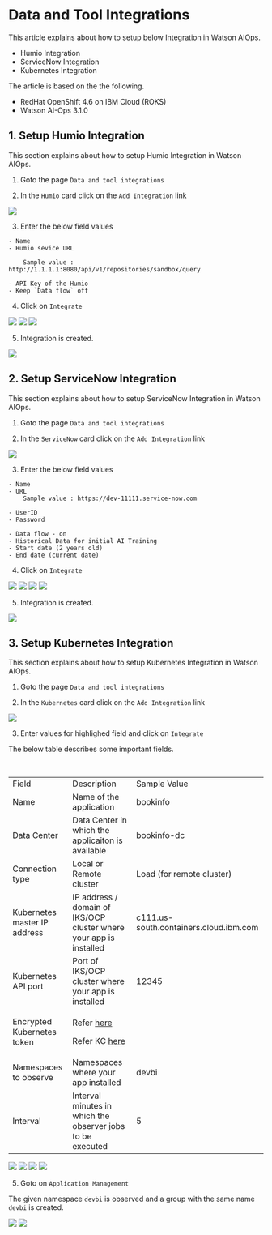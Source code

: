 # Data and Tool Integrations

This article explains about how to setup below Integration in Watson AIOps.

- Humio Integration
- ServiceNow Integration
- Kubernetes Integration

The article is based on the the following.

- RedHat OpenShift 4.6 on IBM Cloud (ROKS)
- Watson AI-Ops 3.1.0

## 1. Setup Humio Integration

This section explains about how to setup Humio Integration in Watson AIOps.

1. Goto the page `Data and tool integrations`

2. In the `Humio` card click on the `Add Integration` link

<img src="images/1-image-01.png">


3. Enter the below field values

```
- Name 
- Humio sevice URL

    Sample value : http://1.1.1.1:8080/api/v1/repositories/sandbox/query

- API Key of the Humio
- Keep `Data flow` off
```

4. Click on `Integrate` 

<img src="images/1-image-02.png">
<img src="images/1-image-03.png">
<img src="images/1-image-04.png">

5. Integration is created.

<img src="images/1-image-05.png">


## 2. Setup ServiceNow Integration

This section explains about how to setup ServiceNow Integration in Watson AIOps.

1. Goto the page `Data and tool integrations`

2. In the `ServiceNow` card click on the `Add Integration` link

<img src="images/2-image-1.png">

3. Enter the below field values

```
- Name 
- URL
    Sample value : https://dev-11111.service-now.com

- UserID
- Password

- Data flow - on
- Historical Data for initial AI Training
- Start date (2 years old)
- End date (current date)
```

4. Click on `Integrate`

<img src="images/2-image-2.png">
<img src="images/2-image-3.png">
<img src="images/2-image-4.png">
<img src="images/2-image-5.png">

5. Integration is created.

<img src="images/2-image-6.png">


## 3. Setup Kubernetes Integration

This section explains about how to setup Kubernetes Integration in Watson AIOps.

1. Goto the page `Data and tool integrations`

2. In the `Kubernetes` card click on the `Add Integration` link

<img src="images/3-image-10.png">

3. Enter values for highlighed field and click on `Integrate`

The below table describes some important fields.

<table>
    <tr>
        <td>Field</td>
        <td>Description</td>
        <td>Sample Value</td>
    </tr>
    <tr>
        <td>Name</td>
        <td>Name of the application</td>
        <td>bookinfo</td>
    </tr>
    <tr>
        <td>Data Center</td>
        <td>Data Center in which the applicaiton is available</td>
        <td>bookinfo-dc</td>
    </tr> 
    <tr>
        <td>Connection type</td>
        <td>Local or Remote cluster</td>
        <td>Load  (for remote cluster)</td>
    </tr>
    <tr>
        <td>Kubernetes master IP address</td>
        <td>IP address / domain of IKS/OCP cluster where your app is installed</td>
        <td>c111.us-south.containers.cloud.ibm.com</td>
    </tr>
    <tr>
        <td>Kubernetes API port</td>
        <td>Port of IKS/OCP cluster where your app is installed</td>
        <td>12345</td>
    </tr>    
    <tr>
        <td>Encrypted Kubernetes token</td>
        <td>

Refer [here](https://github.com/ibm-gsi-ecosystem/watson-ai-ops-guide/tree/master/600-getting-cluster-access-token)
       
Refer KC [here](https://www.ibm.com/docs/en/cloud-paks/cp-waiops/3.1.0?topic=integrations-kubernetes)
        </td>
        <td></td>
    </tr>
    <tr>
        <td>Namespaces to observe</td>
        <td>Namespaces where your app installed</td>
        <td>devbi</td>
    </tr>  
    <tr>
        <td>Interval</td>
        <td>Interval minutes in which the observer jobs to be executed</td>
        <td>5</td>
    </tr>
</table>

<img src="images/3-image-11.png">
<img src="images/3-image-12.png">
<img src="images/3-image-13.png">
<img src="images/3-image-14.png">


5. Goto on `Application Management` 

The given namespace `devbi` is observed and a group with the same name `devbi` is created. 

<img src="images/3-image-15.png">



<img src="images/authors.png">